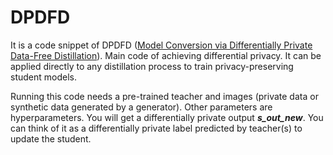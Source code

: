 # DPDFD
It is a code snippet of DPDFD ([Model Conversion via Differentially Private Data-Free Distillation](https://arxiv.org/abs/2304.12528)). Main code of achieving differential privacy. It can be applied directly to any distillation process to train privacy-preserving student models.

Running this code needs a pre-trained teacher and images (private data or synthetic data generated by a generator). Other parameters are hyperparameters. You will get a differentially private output ***s_out_new***. You can think of it as a differentially private label predicted by teacher(s) to update the student. 
